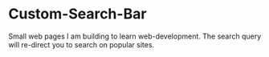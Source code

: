 # Custom-Search-Bar
Small web pages I am building to learn web-development.  The search query will re-direct you to search on popular sites. 
